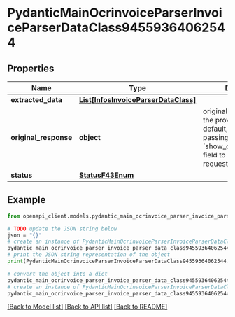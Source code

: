 # PydanticMainOcrinvoiceParserInvoiceParserDataClass94559364062544


## Properties

Name | Type | Description | Notes
------------ | ------------- | ------------- | -------------
**extracted_data** | [**List[InfosInvoiceParserDataClass]**](InfosInvoiceParserDataClass.md) |  | [optional] 
**original_response** | **object** | original response sent by the provider, hidden by default, show it by passing the &#x60;show_original_response&#x60; field to &#x60;true&#x60; in your request | [optional] 
**status** | [**StatusF43Enum**](StatusF43Enum.md) |  | 

## Example

```python
from openapi_client.models.pydantic_main_ocrinvoice_parser_invoice_parser_data_class94559364062544 import PydanticMainOcrinvoiceParserInvoiceParserDataClass94559364062544

# TODO update the JSON string below
json = "{}"
# create an instance of PydanticMainOcrinvoiceParserInvoiceParserDataClass94559364062544 from a JSON string
pydantic_main_ocrinvoice_parser_invoice_parser_data_class94559364062544_instance = PydanticMainOcrinvoiceParserInvoiceParserDataClass94559364062544.from_json(json)
# print the JSON string representation of the object
print(PydanticMainOcrinvoiceParserInvoiceParserDataClass94559364062544.to_json())

# convert the object into a dict
pydantic_main_ocrinvoice_parser_invoice_parser_data_class94559364062544_dict = pydantic_main_ocrinvoice_parser_invoice_parser_data_class94559364062544_instance.to_dict()
# create an instance of PydanticMainOcrinvoiceParserInvoiceParserDataClass94559364062544 from a dict
pydantic_main_ocrinvoice_parser_invoice_parser_data_class94559364062544_form_dict = pydantic_main_ocrinvoice_parser_invoice_parser_data_class94559364062544.from_dict(pydantic_main_ocrinvoice_parser_invoice_parser_data_class94559364062544_dict)
```
[[Back to Model list]](../README.md#documentation-for-models) [[Back to API list]](../README.md#documentation-for-api-endpoints) [[Back to README]](../README.md)


